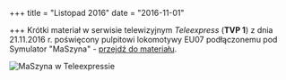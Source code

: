 +++
title = "Listopad 2016"
date = "2016-11-01"

+++
Krótki materiał w serwisie telewizyjnym *Teleexpress* (**TVP 1**) z dnia 21.11.2016 r. poświęcony pulpitowi lokomotywy EU07 podłączonemu pod Symulator "MaSzyna" - [przejdź do materiału](https://teleexpress.tvp.pl/27863092/w-mieszkaniu-zbudowal-sobie-pulpit-elektrowoz).

![MaSzyna w Teleexpressie](/images/pulpit_teleekspres.jpg)
